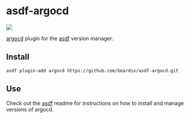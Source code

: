 # asdf-argocd

![](https://github.com/beardix/asdf-argocd/workflows/ci/badge.svg)

[argocd](https://github.com/argoproj/argo-cd) plugin for the [asdf](https://github.com/asdf-vm/asdf) version manager.

## Install

```
asdf plugin-add argocd https://github.com/beardix/asdf-argocd.git
```

## Use

Check out the [asdf](https://github.com/asdf-vm/asdf) readme for instructions on how to install and manage versions of argocd.
